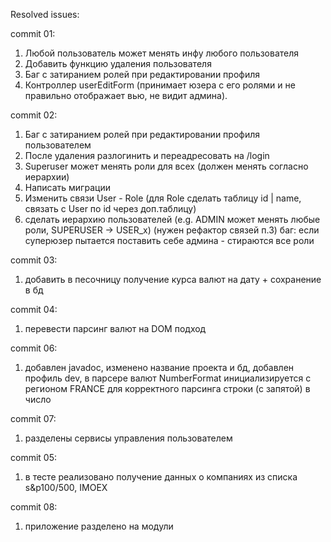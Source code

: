 Resolved issues:<br>

commit 01:

1) Любой пользователь может менять инфу любого пользователя
2) Добавить функцию удаления пользователя
3) Баг с затиранием ролей при редактировании профиля
4) Контроллер userEditForm (принимает юзера с его ролями и не правильно отображает вью, не видит админа).<br>

commit 02:

1) Баг с затиранием ролей при редактировании профиля пользователем
2) После удаления разлогинить и переадресовать на /login
3) Superuser может менять роли для всех (должен менять согласно иерархии)
4) Написать миграции
5) Изменить связи User - Role (для Role сделать таблицу id | name, связать c User по id через доп.таблицу)
6) сделать иерархию пользователей (e.g. ADMIN может менять любые роли, SUPERUSER -> USER_x) (нужен рефактор связей п.3)
   баг: если суперюзер пытается поставить себе админа - стираются все роли

commit 03:

1) добавить в песочницу получение курса валют на дату + сохранение в бд

commit 04:

1) перевести парсинг валют на DOM подход

commit 06:

1) добавлен javadoc, изменено название проекта и бд, добавлен профиль dev, в парсере валют NumberFormat инициализируется
   с регионом FRANCE для корректного парсинга строки (с запятой) в число

commit 07:

1) разделены сервисы управления пользователем

commit 05:

1) в тесте реализовано получение данных о компаниях из списка s&p100/500, IMOEX

commit 08:

1) приложение разделено на модули
